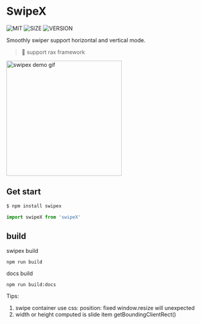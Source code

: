 # SwipeX

![MIT](https://img.shields.io/badge/license-MIT-green) ![SIZE](https://img.shields.io/badge/size-7.04%20kb-blue) ![VERSION](https://img.shields.io/badge/version-0.0.1-green)

Smoothly swiper support horizontal and vertical mode.

> 🎉 support rax framework

<img width="300" src="https://img.alicdn.com/tfs/TB1zpC_MeL2gK0jSZPhXXahvXXa-320-656.gif" alt="swipex demo gif">

## Get start

```bash
$ npm install swipex
```

```javascript
import swipeX from 'swipeX'
```

## build

swipex build

```
npm run build
```

docs build

```
npm run build:docs
```

Tips:

1. swipe container use css: position: fixed window.resize will unexpected
2. width or height computed is slide item getBoundingClientRect()
